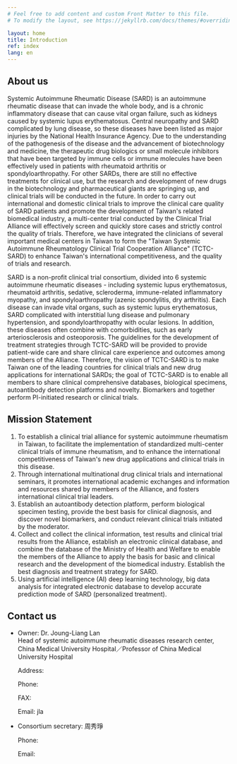 ```yaml
---
# Feel free to add content and custom Front Matter to this file.
# To modify the layout, see https://jekyllrb.com/docs/themes/#overriding-theme-defaults

layout: home
title: Introduction
ref: index
lang: en
---
```


## About us
Systemic Autoimmune Rheumatic Disease (SARD) is an autoimmune rheumatic disease that can invade the whole body, and is a chronic inflammatory disease that can cause vital organ failure, such as kidneys caused by systemic lupus erythematosus. Central neuropathy and SARD complicated by lung disease, so these diseases have been listed as major injuries by the National Health Insurance Agency. Due to the understanding of the pathogenesis of the disease and the advancement of biotechnology and medicine, the therapeutic drug biologics or small molecule inhibitors that have been targeted by immune cells or immune molecules have been effectively used in patients with rheumatoid arthritis or spondyloarthropathy. For other SARDs, there are still no effective treatments for clinical use, but the research and development of new drugs in the biotechnology and pharmaceutical giants are springing up, and clinical trials will be conducted in the future. In order to carry out international and domestic clinical trials to improve the clinical care quality of SARD patients and promote the development of Taiwan's related biomedical industry, a multi-center trial conducted by the Clinical Trial Alliance will effectively screen and quickly store cases and strictly control the quality of trials. Therefore, we have integrated the clinicians of several important medical centers in Taiwan to form the "Taiwan Systemic Autoimmune Rheumatology Clinical Trial Cooperation Alliance" (TCTC-SARD) to enhance Taiwan's international competitiveness, and the quality of trials and research.

SARD is a non-profit clinical trial consortium, divided into 6 systemic autoimmune rheumatic diseases - including systemic lupus erythematosus, rheumatoid arthritis, sedative, scleroderma, immune-related inflammatory myopathy, and spondyloarthropathy (azenic spondylitis, dry arthritis). Each disease can invade vital organs, such as systemic lupus erythematosus, SARD complicated with interstitial lung disease and pulmonary hypertension, and spondyloarthropathy with ocular lesions. In addition, these diseases often combine with comorbidities, such as early arteriosclerosis and osteoporosis. The guidelines for the development of treatment strategies through TCTC-SARD will be provided to provide patient-wide care and share clinical care experience and outcomes among members of the Alliance. Therefore, the vision of TCTC-SARD is to make Taiwan one of the leading countries for clinical trials and new drug applications for international SARDs; the goal of TCTC-SARD is to enable all members to share clinical comprehensive databases, biological specimens, autoantibody detection platforms and novelty. Biomarkers and together perform PI-initiated research or clinical trials.

## Mission Statement
1. To establish a clinical trial alliance for systemic autoimmune rheumatism in Taiwan, to facilitate the implementation of standardized multi-center clinical trials of immune rheumatism, and to enhance the international competitiveness of Taiwan's new drug applications and clinical trials in this disease.
2. Through international multinational drug clinical trials and international seminars, it promotes international academic exchanges and information and resources shared by members of the Alliance, and fosters international clinical trial leaders.
3. Establish an autoantibody detection platform, perform biological specimen testing, provide the best basis for clinical diagnosis, and discover novel biomarkers, and conduct relevant clinical trials initiated by the moderator.
4. Collect and collect the clinical information, test results and clinical trial results from the Alliance, establish an electronic clinical database, and combine the database of the Ministry of Health and Welfare to enable the members of the Alliance to apply the basis for basic and clinical research and the development of the biomedical industry. Establish the best diagnosis and treatment strategy for SARD.
5. Using artificial intelligence (AI) deep learning technology, big data analysis for integrated electronic database to develop accurate prediction mode of SARD (personalized treatment).

## Contact us
* Owner: Dr. Joung-Liang Lan
<br/>Head of systemic autoimmune rheumatic diseases research center, China Medical University Hospital／Professor of China Medical University Hospital

    Address:
    
    Phone:
    
    FAX:
    
    Email: jla
* Consortium secretary: 周秀琤

  Phone:
  
  Email: 

